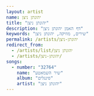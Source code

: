```yaml
---
layout: artist
name: יהונתן ניצן
title: "יהונתן ניצן"
description: "דף האמן יהונתן ניצן"
keywords: "שירים, מוזיקה, יהונתן ניצן"
permalink: /artists/יהונתן-ניצן
redirect_from:
  - /artists/list/יהונתן ניצן
  - /artists/יהונתן-ניצן/
songs:
  - number: "32764"
    name: "שיר השמאטע"
    album: "סינגלים"
    artist: "יהונתן ניצן"
---
```

